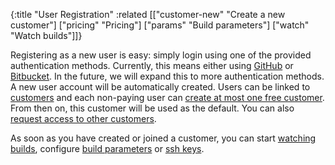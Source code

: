 {:title "User Registration"
 :related [["customer-new" "Create a new customer"]
           ["pricing" "Pricing"]
	   ["params" "Build parameters"]
	   ["watch" "Watch builds"]]}

Registering as a new user is easy: simply login using one of the provided
authentication methods.  Currently, this means either using [GitHub](https://github.com)
or [Bitbucket](https://bitbucket.org).  In the future, we will expand this to more
authentication methods.  A new user account will be automatically created.  Users
can be linked to [customers](customer/) and each non-paying user can [create
at most one free customer](customer-new/).  From then on, this customer will
be used as the default.  You can also [request access to other customers](customer-join/).

As soon as you have created or joined a customer, you can start [watching builds](watch/),
configure [build parameters](params/) or [ssh keys](ssh-keys/).